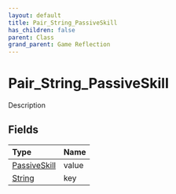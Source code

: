 ```yaml
---
layout: default
title: Pair_String_PassiveSkill
has_children: false
parent: Class
grand_parent: Game Reflection
---
```

# Pair_String_PassiveSkill
Description 

## Fields

| Type | Name |
|:----------|:--------------|
| [PassiveSkill](/riftbreaker-wiki/docs/game-reflection/classes/passive_skill/) | value |
| [String](/riftbreaker-wiki/docs/game-reflection/components/string/) | key |

